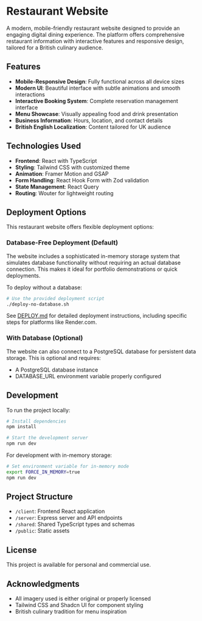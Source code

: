 # Restaurant Website

A modern, mobile-friendly restaurant website designed to provide an engaging digital dining experience. The platform offers comprehensive restaurant information with interactive features and responsive design, tailored for a British culinary audience.

## Features

- **Mobile-Responsive Design**: Fully functional across all device sizes
- **Modern UI**: Beautiful interface with subtle animations and smooth interactions 
- **Interactive Booking System**: Complete reservation management interface
- **Menu Showcase**: Visually appealing food and drink presentation
- **Business Information**: Hours, location, and contact details
- **British English Localization**: Content tailored for UK audience

## Technologies Used

- **Frontend**: React with TypeScript
- **Styling**: Tailwind CSS with customized theme
- **Animation**: Framer Motion and GSAP
- **Form Handling**: React Hook Form with Zod validation
- **State Management**: React Query
- **Routing**: Wouter for lightweight routing

## Deployment Options

This restaurant website offers flexible deployment options:

### Database-Free Deployment (Default)

The website includes a sophisticated in-memory storage system that simulates database functionality without requiring an actual database connection. This makes it ideal for portfolio demonstrations or quick deployments.

To deploy without a database:
```bash
# Use the provided deployment script
./deploy-no-database.sh
```

See [DEPLOY.md](DEPLOY.md) for detailed deployment instructions, including specific steps for platforms like Render.com.

### With Database (Optional)

The website can also connect to a PostgreSQL database for persistent data storage. This is optional and requires:
- A PostgreSQL database instance
- DATABASE_URL environment variable properly configured

## Development

To run the project locally:

```bash
# Install dependencies
npm install

# Start the development server 
npm run dev
```

For development with in-memory storage:
```bash
# Set environment variable for in-memory mode
export FORCE_IN_MEMORY=true
npm run dev
```

## Project Structure

- `/client`: Frontend React application
- `/server`: Express server and API endpoints
- `/shared`: Shared TypeScript types and schemas
- `/public`: Static assets

## License

This project is available for personal and commercial use.

## Acknowledgments

- All imagery used is either original or properly licensed
- Tailwind CSS and Shadcn UI for component styling
- British culinary tradition for menu inspiration